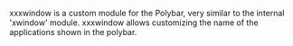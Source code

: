 

xxxwindow is a custom module for the Polybar, very similar to the internal 'xwindow' module. xxxwindow allows customizing the name of the applications shown in the polybar.

